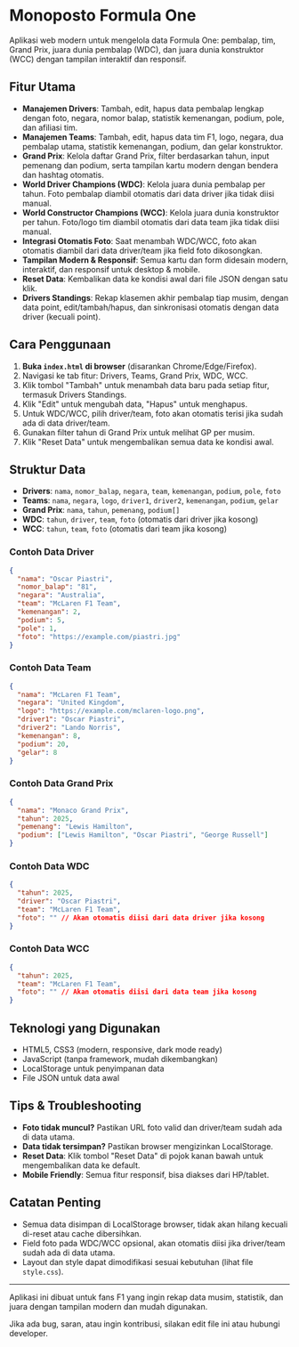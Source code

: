 # Monoposto Formula One

Aplikasi web modern untuk mengelola data Formula One: pembalap, tim, Grand Prix, juara dunia pembalap (WDC), dan juara dunia konstruktor (WCC) dengan tampilan interaktif dan responsif.

## Fitur Utama

- **Manajemen Drivers**: Tambah, edit, hapus data pembalap lengkap dengan foto, negara, nomor balap, statistik kemenangan, podium, pole, dan afiliasi tim.
- **Manajemen Teams**: Tambah, edit, hapus data tim F1, logo, negara, dua pembalap utama, statistik kemenangan, podium, dan gelar konstruktor.
- **Grand Prix**: Kelola daftar Grand Prix, filter berdasarkan tahun, input pemenang dan podium, serta tampilan kartu modern dengan bendera dan hashtag otomatis.
- **World Driver Champions (WDC)**: Kelola juara dunia pembalap per tahun. Foto pembalap diambil otomatis dari data driver jika tidak diisi manual.
- **World Constructor Champions (WCC)**: Kelola juara dunia konstruktor per tahun. Foto/logo tim diambil otomatis dari data team jika tidak diisi manual.
- **Integrasi Otomatis Foto**: Saat menambah WDC/WCC, foto akan otomatis diambil dari data driver/team jika field foto dikosongkan.
- **Tampilan Modern & Responsif**: Semua kartu dan form didesain modern, interaktif, dan responsif untuk desktop & mobile.
- **Reset Data**: Kembalikan data ke kondisi awal dari file JSON dengan satu klik.
- **Drivers Standings**: Rekap klasemen akhir pembalap tiap musim, dengan data point, edit/tambah/hapus, dan sinkronisasi otomatis dengan data driver (kecuali point).

## Cara Penggunaan

1. **Buka `index.html` di browser** (disarankan Chrome/Edge/Firefox).
2. Navigasi ke tab fitur: Drivers, Teams, Grand Prix, WDC, WCC.
3. Klik tombol "Tambah" untuk menambah data baru pada setiap fitur, termasuk Drivers Standings.
4. Klik "Edit" untuk mengubah data, "Hapus" untuk menghapus.
5. Untuk WDC/WCC, pilih driver/team, foto akan otomatis terisi jika sudah ada di data driver/team.
6. Gunakan filter tahun di Grand Prix untuk melihat GP per musim.
7. Klik "Reset Data" untuk mengembalikan semua data ke kondisi awal.

## Struktur Data

- **Drivers**: `nama`, `nomor_balap`, `negara`, `team`, `kemenangan`, `podium`, `pole`, `foto`
- **Teams**: `nama`, `negara`, `logo`, `driver1`, `driver2`, `kemenangan`, `podium`, `gelar`
- **Grand Prix**: `nama`, `tahun`, `pemenang`, `podium[]`
- **WDC**: `tahun`, `driver`, `team`, `foto` (otomatis dari driver jika kosong)
- **WCC**: `tahun`, `team`, `foto` (otomatis dari team jika kosong)

### Contoh Data Driver
```json
{
  "nama": "Oscar Piastri",
  "nomor_balap": "81",
  "negara": "Australia",
  "team": "McLaren F1 Team",
  "kemenangan": 2,
  "podium": 5,
  "pole": 1,
  "foto": "https://example.com/piastri.jpg"
}
```

### Contoh Data Team
```json
{
  "nama": "McLaren F1 Team",
  "negara": "United Kingdom",
  "logo": "https://example.com/mclaren-logo.png",
  "driver1": "Oscar Piastri",
  "driver2": "Lando Norris",
  "kemenangan": 8,
  "podium": 20,
  "gelar": 8
}
```

### Contoh Data Grand Prix
```json
{
  "nama": "Monaco Grand Prix",
  "tahun": 2025,
  "pemenang": "Lewis Hamilton",
  "podium": ["Lewis Hamilton", "Oscar Piastri", "George Russell"]
}
```

### Contoh Data WDC
```json
{
  "tahun": 2025,
  "driver": "Oscar Piastri",
  "team": "McLaren F1 Team",
  "foto": "" // Akan otomatis diisi dari data driver jika kosong
}
```

### Contoh Data WCC
```json
{
  "tahun": 2025,
  "team": "McLaren F1 Team",
  "foto": "" // Akan otomatis diisi dari data team jika kosong
}
```

## Teknologi yang Digunakan
- HTML5, CSS3 (modern, responsive, dark mode ready)
- JavaScript (tanpa framework, mudah dikembangkan)
- LocalStorage untuk penyimpanan data
- File JSON untuk data awal

## Tips & Troubleshooting
- **Foto tidak muncul?** Pastikan URL foto valid dan driver/team sudah ada di data utama.
- **Data tidak tersimpan?** Pastikan browser mengizinkan LocalStorage.
- **Reset Data**: Klik tombol "Reset Data" di pojok kanan bawah untuk mengembalikan data ke default.
- **Mobile Friendly**: Semua fitur responsif, bisa diakses dari HP/tablet.

## Catatan Penting
- Semua data disimpan di LocalStorage browser, tidak akan hilang kecuali di-reset atau cache dibersihkan.
- Field foto pada WDC/WCC opsional, akan otomatis diisi jika driver/team sudah ada di data utama.
- Layout dan style dapat dimodifikasi sesuai kebutuhan (lihat file `style.css`).

---

Aplikasi ini dibuat untuk fans F1 yang ingin rekap data musim, statistik, dan juara dengan tampilan modern dan mudah digunakan.

Jika ada bug, saran, atau ingin kontribusi, silakan edit file ini atau hubungi developer. 